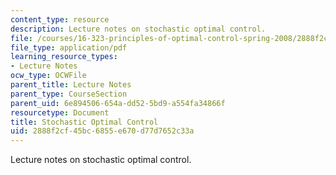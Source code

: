 ```yaml
---
content_type: resource
description: Lecture notes on stochastic optimal control.
file: /courses/16-323-principles-of-optimal-control-spring-2008/2888f2cf45bc6855e670d77d7652c33a_lec12.pdf
file_type: application/pdf
learning_resource_types:
- Lecture Notes
ocw_type: OCWFile
parent_title: Lecture Notes
parent_type: CourseSection
parent_uid: 6e894506-654a-dd52-5bd9-a554fa34866f
resourcetype: Document
title: Stochastic Optimal Control
uid: 2888f2cf-45bc-6855-e670-d77d7652c33a
---
```

Lecture notes on stochastic optimal control.

